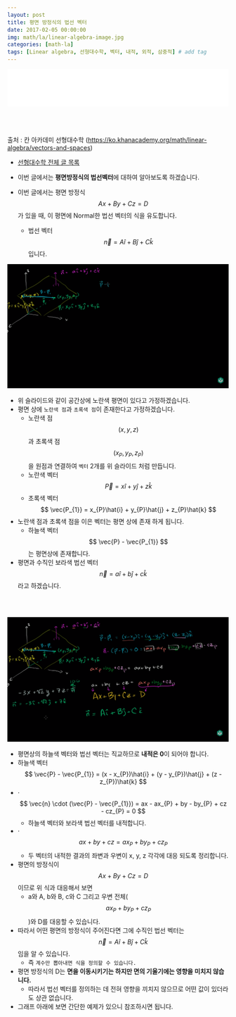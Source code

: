 ```yaml
---
layout: post
title: 평면 방정식의 법선 벡터
date: 2017-02-05 00:00:00
img: math/la/linear-algebra-image.jpg
categories: [math-la] 
tags: [Linear algebra, 선형대수학, 벡터, 내적, 외적, 삼중적] # add tag
---
```


<iframe src="//partners.coupang.com/cdn/redirect?url=customjs%2Faffiliate%2Fsearch-bar%2F0.0.3%2Flogo-01.html%3FtrackingCode%3DAF1042200" width="100%" height="85" frameborder="0" scrolling="no"></iframe>

<br><br>

출처 : 칸 아카데미 선형대수학 (https://ko.khanacademy.org/math/linear-algebra/vectors-and-spaces)

+ [선형대수학 전체 글 목록](https://gaussian37.github.io/math-la-Linear-Algebra-Table/) 

+ 이번 글에서는 **평면방정식의 법선벡터**에 대하여 알아보도록 하겠습니다.
+ 이번 글에서는 평면 방정식 $$ Ax + By + Cz = D $$ 가 있을 때, 이 평면에 Normal한 법선 벡터의 식을 유도합니다.
    + 법선 벡터 $$ \vec{n} = A\hat{i} + B\hat{j} + C\hat{k} $$ 입니다.

<img src="../assets/img/math/la/Normal vector form plane equation/1.PNG" alt="Drawing" style="width: 600px;"/>

+ 위 슬라이드와 같이 공간상에 노란색 평면이 있다고 가정하겠습니다.
+ 평면 상에 `노란색 점`과 `초록색 점`이 존재한다고 가정하겠습니다.
    + 노란색 점 $$ (x, y, z) $$과 초록색 점 $$ (x_{P}, y_{P}, z_{P}) $$을 원점과 연결하여 `벡터` 2개를 위 슬라이드 처럼 만듭니다.
    + 노란색 벡터 $$ \vec{P} = x\hat{i} + y\hat{j} + z\hat{k} $$
    + 초록색 벡터 $$ \vec{P_{1}} = x_{P}\hat{i} + y_{P}\hat{j} + z_{P}\hat{k} $$
+ 노란색 점과 초록색 점을 이은 벡터는 평면 상에 존재 하게 됩니다.
    + 하늘색 벡터 $$ \vec{P} - \vec{P_{1}} $$는 평면상에 존재합니다.
+ 평면과 수직인 보라색 법선 벡터 $$ \vec{n} = a\hat{i} + b\hat{j} + c\hat{k} $$ 라고 하겠습니다.

<br><br>

<img src="../assets/img/math/la/Normal vector form plane equation/2.PNG" alt="Drawing" style="width: 600px;"/>

+ 평면상의 하늘색 벡터와 법선 벡터는 직교하므로 **내적은 0**이 되어야 합니다.
+ 하늘색 벡터 $$ \vec{P} - \vec{P_{1}} = (x - x_{P})\hat{i} + (y - y_{P})\hat{j} + (z - z_{P})\hat{k} $$
+ ·$$ \vec{n} \cdot (\vec{P} - \vec{P_{1}}) = ax - ax_{P} + by - by_{P} + cz - cz_{P} = 0 $$
    + 하늘색 벡터와 보라색 법선 벡터를 내적합니다.
+ ·$$ ax + by + cz = ax_{P} + by_{P} + cz_{P} $$
    + 두 벡터의 내적한 결과의 좌변과 우변이 x, y, z 각각에 대응 되도록 정리합니다.
+ 평면의 방정식이 $$ Ax + By + Cz = D $$ 이므로 위 식과 대응해서 보면
    + a와 A, b와 B, c와 C 그리고 우변 전체($$ ax_{P} + by_{P} + cz_{P} $$)와 D를 대응할 수 있습니다.
+ 따라서 어떤 평면의 방정식이 주어진다면 그에 수직인 법선 벡터는 $$ \vec{n} = A\hat{i} + B\hat{j} + C\hat{k} $$ 임을 알 수 있습니다.
    + 즉 `계수만 뽑아내면 식을 정의할 수 있습니다.`
+  평면 방정식의 D는 **면을 이동시키기는 하지만 면의 기울기에는 영향을 미치지 않습니다.**
    + 따라서 법선 벡터를 정의하는 데 전혀 영향을 끼치지 않으므로 어떤 값이 있더라도 상관 없습니다.
+ 그래프 아래에 보면 간단한 예제가 있으니 참조하시면 됩니다.